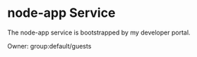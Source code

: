 # node-app Service

The node-app service is bootstrapped by my developer portal.

Owner: group:default/guests
